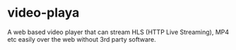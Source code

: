# video-playa
A web based video player that can stream HLS (HTTP Live Streaming), MP4 etc easily over the web without 3rd party software.
